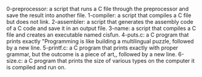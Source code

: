 0-preprocessor: a script that runs a C file through the preprocessor and save the result into another file.
1-compiler: a script that compiles a C file but does not link.
2-assembler: a script that generates the assembly code of a C code and save it in an output file.
3-name: a script that compiles a C file and creates an executable named cisfun.
4-puts.c: a C program that prints exactly "Programming is like building a multilingual puzzle, followed by a new line.
5-printf.c: a C program that prints exactly with proper grammar, but the outcome is a piece of art,, followed by a new line.
6-size.c: a C program that prints the size of various types on the computer it is compiled and run on.
